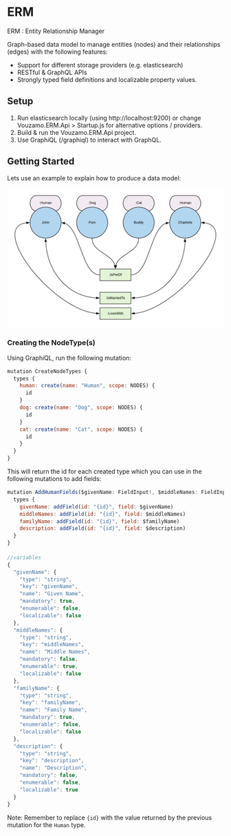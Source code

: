 # ERM
ERM : Entity Relationship Manager

Graph-based data model to manage entities (nodes) and their relationships (edges) with the following features:
* Support for different storage providers (e.g. elasticsearch)
* RESTful & GraphQL APIs
* Strongly typed field definitions and localizable property values.

## Setup

1. Run elasticsearch locally (using http://localhost:9200) or change Vouzamo.ERM.Api > Startup.js for alternative options / providers.
2. Build & run the Vouzamo.ERM.Api project.
3. Use Graph*i*QL (/graphiql) to interact with GraphQL.

## Getting Started

Lets use an example to explain how to produce a data model:

![alt text](docs/graph-concept.png)

### Creating the NodeType(s)

Using Graph*i*QL, run the following mutation:

```javascript
mutation CreateNodeTypes {
  types {
    human: create(name: "Human", scope: NODES) {
      id
    }
    dog: create(name: "Dog", scope: NODES) {
      id
    }
    cat: create(name: "Cat", scope: NODES) {
      id
    }
  }
}
```

This will return the id for each created type which you can use in the following mutations to add fields:

```javascript
mutation AddHumanFields($givenName: FieldInput!, $middleNames: FieldInput!, $familyName: FieldInput!, $description: FieldInput!) {
  types {
    givenName: addField(id: "{id}", field: $givenName)
    middleNames: addField(id: "{id}", field: $middleNames)
    familyName: addField(id: "{id}", field: $familyName)
    description: addField(id: "{id}", field: $description)
  }
}

//variables
{
  "givenName": {
    "type": "string",
    "key": "givenName",
    "name": "Given Name",
    "mandatory": true,
    "enumerable": false,
    "localizable": false
  },
  "middleNames": {
    "type": "string",
    "key": "middleNames",
    "name": "Middle Names",
    "mandatory": false,
    "enumerable": true,
    "localizable": false
  },
  "familyName": {
    "type": "string",
    "key": "familyName",
    "name": "Family Name",
    "mandatory": true,
    "enumerable": false,
    "localizable": false
  },
  "description": {
    "type": "string",
    "key": "description",
    "name": "Description",
    "mandatory": false,
    "enumerable": false,
    "localizable": true
  }
}
```

Note: Remember to replace `{id}` with the value returned by the previous mutation for the `Human` type.
